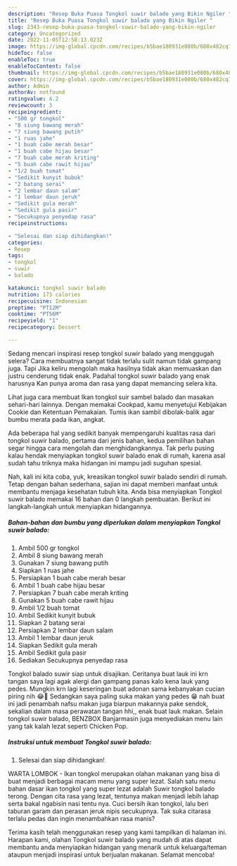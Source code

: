 ```yaml
---
description: "Resep Buka Puasa Tongkol suwir balado yang Bikin Ngiler "
title: "Resep Buka Puasa Tongkol suwir balado yang Bikin Ngiler "
slug: 2343-resep-buka-puasa-tongkol-suwir-balado-yang-bikin-ngiler
category: Uncategorized
date: 2022-11-05T12:58:13.023Z
image: https://img-global.cpcdn.com/recipes/b5bae180931e080b/680x482cq70/tongkol-suwir-balado-foto-resep-utama.jpg
hideToc: false
enableToc: true
enableTocContent: false
thumbnail: https://img-global.cpcdn.com/recipes/b5bae180931e080b/680x482cq70/tongkol-suwir-balado-foto-resep-utama.jpg
cover: https://img-global.cpcdn.com/recipes/b5bae180931e080b/680x482cq70/tongkol-suwir-balado-foto-resep-utama.jpg
author: Admin
authorAv: notfound
ratingvalue: 4.2
reviewcount: 3
recipeingredient:
- "500 gr tongkol"
- "8 siung bawang merah"
- "7 siung bawang putih"
- "1 ruas jahe"
- "1 buah cabe merah besar"
- "1 buah cabe hijau besar"
- "7 buah cabe merah kriting"
- "5 buah cabe rawit hijau"
- "1/2 buah tomat"
- "Sedikit kunyit bubuk"
- "2 batang serai"
- "2 lembar daun salam"
- "1 lembar daun jeruk"
- "Sedikit gula merah"
- "Sedikit gula pasir"
- "Secukupnya penyedap rasa"
recipeinstructions:

- "Selesai dan siap dihidangkan!"
categories:
- Resep
tags:
- tongkol
- suwir
- balado

katakunci: tongkol suwir balado 
nutrition: 173 calories
recipecuisine: Indonesian
preptime: "PT12M"
cooktime: "PT56M"
recipeyield: "1"
recipecategory: Dessert

---
```



Sedang mencari inspirasi resep tongkol suwir balado yang menggugah selera? Cara membuatnya sangat tidak terlalu sulit namun tidak gampang juga. Tapi Jika keliru mengolah maka hasilnya tidak akan memuaskan dan justru cenderung tidak enak. Padahal tongkol suwir balado yang enak harusnya Kan punya aroma dan rasa yang dapat memancing selera kita.


Lihat juga cara membuat Ikan tongkol suir sambel balado dan masakan sehari-hari lainnya. Dengan memakai Cookpad, kamu menyetujui Kebijakan Cookie dan Ketentuan Pemakaian. Tumis ikan sambil dibolak-balik agar bumbu merata pada ikan, angkat.

Ada beberapa hal yang sedikit banyak mempengaruhi kualitas rasa dari tongkol suwir balado, pertama dari jenis bahan, kedua pemilihan bahan segar hingga cara mengolah dan menghidangkannya. Tak perlu pusing kalau hendak menyiapkan tongkol suwir balado enak di rumah, karena asal sudah tahu triknya maka hidangan ini mampu jadi suguhan spesial.


Nah, kali ini kita coba, yuk, kreasikan tongkol suwir balado sendiri di rumah. Tetap dengan bahan sederhana, sajian ini dapat memberi manfaat untuk membantu menjaga kesehatan tubuh kita. Anda bisa menyiapkan Tongkol suwir balado memakai 16 bahan dan 0 langkah pembuatan. Berikut ini langkah-langkah untuk menyiapkan hidangannya.

<!--inarticleads1-->

##### Bahan-bahan dan bumbu yang diperlukan dalam menyiapkan Tongkol suwir balado:

1. Ambil 500 gr tongkol
1. Ambil 8 siung bawang merah
1. Gunakan 7 siung bawang putih
1. Siapkan 1 ruas jahe
1. Persiapkan 1 buah cabe merah besar
1. Ambil 1 buah cabe hijau besar
1. Persiapkan 7 buah cabe merah kriting
1. Gunakan 5 buah cabe rawit hijau
1. Ambil 1/2 buah tomat
1. Ambil Sedikit kunyit bubuk
1. Siapkan 2 batang serai
1. Persiapkan 2 lembar daun salam
1. Ambil 1 lembar daun jeruk
1. Siapkan Sedikit gula merah
1. Ambil Sedikit gula pasir
1. Sediakan Secukupnya penyedap rasa


Tongkol balado suwir siap untuk disajikan. Ceritanya buat lauk ini krn tangan saya lagi agak alergi dan gampang panas kalo kena lauk yang pedes. Mungkin krn lagi keseringan buat adonan sama kebanyakan cucian piring nih 😂🤭 Sedangkan saya paling suka makan yang pedes 😁 nah buat ini jadi penambah nafsu makan juga biarpun makannya pake sendok, sekalian dalam masa perawatan tangan hhi,, enak buat lauk makan. Selain tongkol suwir balado, BENZBOX Banjarmasin juga menyediakan menu lain yang tak kalah lezat seperti Chicken Pop. 

<!--inarticleads2-->

##### Instruksi untuk membuat Tongkol suwir balado:


1. Selesai dan siap dihidangkan!

WARTA LOMBOK - Ikan tongkol merupakan olahan makanan yang bisa di buat menjadi berbagai macam menu yang super lezat. Salah satu menu bahan dasar ikan tongkol yang super lezat adalah Suwir tongkol balado terong. Dengan cita rasa yang lezat, tentunya makan menjadi lebih lahap serta bakal ngabisin nasi tentu nya. Cuci bersih ikan tongkol, lalu beri taburan garam dan perasan jeruk nipis secukupnya. Tak suka citarasa terlalu pedas dan ingin menambahkan rasa manis? 

Terima kasih telah menggunakan resep yang kami tampilkan di halaman ini. Harapan kami, olahan Tongkol suwir balado yang mudah di atas dapat membantu anda menyiapkan hidangan yang menarik untuk keluarga/teman ataupun menjadi inspirasi untuk berjualan makanan. Selamat mencoba!
